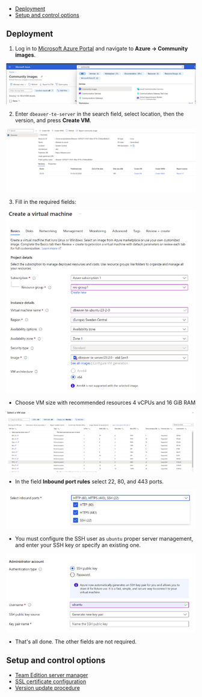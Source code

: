 - [Deployment](#deployment)
- [Setup and control options](#setup-and-control-options)


## Deployment

1. Log in to [Microsoft Azure Portal](https://portal.azure.com/) and navigate to **Azure -> Community images**.

![Alt text](images/community-images.png)

2. Enter `dbeaver-te-server` in the search field, select location, then the version, and press **Create VM**.


![Alt text](images/community-gallery.png)

3. Fill in the required fields:

![Alt text](images/create-vm.png)

- Choose VM size with recommended resources 4 vCPUs and 16 GiB RAM

![Alt text](images/machine-type.png)

- In the field **Inbound port rules** select 22, 80, and 443 ports.

![Alt text](images/select-inbound-ports.png)

- You must configure the SSH user as `ubuntu` proper server management, and enter your SSH key or specify an existing one.


![Alt text](images/configure-administrator-account.png)

- That's all done. The other fields are not required.

## Setup and control options

- [Team Edition server manager](../manager/)
- [SSL certificate configuration](../SSL/)
- [Version update procedure](../manager/README.md#version-update-procedure)
